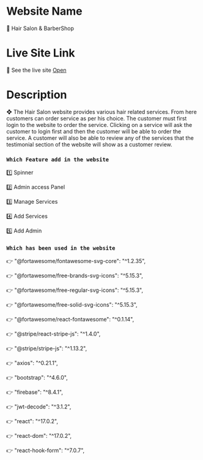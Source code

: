 # Website Name
📶  Hair Salon & BarberShop
# Live Site Link
👀 See the live site [Open](https://hairsalon-barbershop.web.app/)

# Description
❖ The Hair Salon website provides various hair related services. From here customers can order
service as per his choice. The customer must first login to the website to order the service. Clicking
on a service will ask the customer to login first and then the customer will be able to order the
service. A customer will also be able to review any of the services that the testimonial section of the
website will show as a customer review.

### `Which Feature add in the website`
1️⃣ Spinner

2️⃣ Admin access Panel

3️⃣ Manage Services

4️⃣ Add Services

5️⃣ Add Admin

### `Which has been used in the website`
 👉   "@fortawesome/fontawesome-svg-core": "^1.2.35",
 
 👉   "@fortawesome/free-brands-svg-icons": "^5.15.3",
 
 👉   "@fortawesome/free-regular-svg-icons": "^5.15.3",
 
 👉   "@fortawesome/free-solid-svg-icons": "^5.15.3",
 
 👉   "@fortawesome/react-fontawesome": "^0.1.14",
 
 👉   "@stripe/react-stripe-js": "^1.4.0",
 
 👉   "@stripe/stripe-js": "^1.13.2",
 
 👉   "axios": "^0.21.1",
 
 👉   "bootstrap": "^4.6.0",
 
 👉   "firebase": "^8.4.1",
 
 👉   "jwt-decode": "^3.1.2",
 
 👉   "react": "^17.0.2",
 
 👉   "react-dom": "^17.0.2",
 
 👉   "react-hook-form": "^7.0.7",

